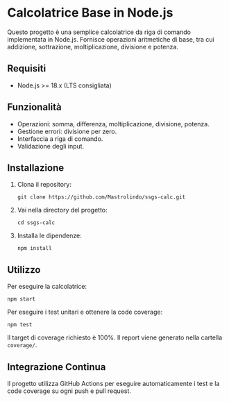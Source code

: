 # Calcolatrice Base in Node.js

Questo progetto è una semplice calcolatrice da riga di comando implementata in Node.js. Fornisce operazioni aritmetiche di base, tra cui addizione, sottrazione, moltiplicazione, divisione e potenza.

## Requisiti

- Node.js >= 18.x (LTS consigliata)

## Funzionalità

- Operazioni: somma, differenza, moltiplicazione, divisione, potenza.
- Gestione errori: divisione per zero.
- Interfaccia a riga di comando.
- Validazione degli input.
<!-- Elenca qui eventuali altre funzionalità extra implementate -->

## Installazione

1. Clona il repository:
   ```
   git clone https://github.com/Mastrolindo/ssgs-calc.git
   ```
2. Vai nella directory del progetto:
   ```
   cd ssgs-calc
   ```
3. Installa le dipendenze:
   ```
   npm install
   ```

## Utilizzo

Per eseguire la calcolatrice:
```
npm start
```

Per eseguire i test unitari e ottenere la code coverage:
```
npm test
```
Il target di coverage richiesto è 100%. Il report viene generato nella cartella `coverage/`.

## Integrazione Continua

Il progetto utilizza GitHub Actions per eseguire automaticamente i test e la code coverage su ogni push e pull request.